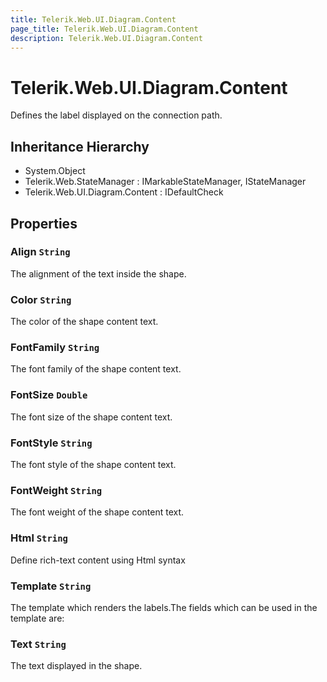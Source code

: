 ```yaml
---
title: Telerik.Web.UI.Diagram.Content
page_title: Telerik.Web.UI.Diagram.Content
description: Telerik.Web.UI.Diagram.Content
---
```


# Telerik.Web.UI.Diagram.Content

Defines the label displayed on the connection path.

## Inheritance Hierarchy

* System.Object
* Telerik.Web.StateManager : IMarkableStateManager, IStateManager
* Telerik.Web.UI.Diagram.Content : IDefaultCheck

## Properties

###  Align `String`

The alignment of the text inside the shape.

###  Color `String`

The color of the shape content text.

###  FontFamily `String`

The font family of the shape content text.

###  FontSize `Double`

The font size of the shape content text.

###  FontStyle `String`

The font style of the shape content text.

###  FontWeight `String`

The font weight of the shape content text.

###  Html `String`

Define rich-text content using Html syntax

###  Template `String`

The template which renders the labels.The fields which can be used in the template are:

###  Text `String`

The text displayed in the shape.

